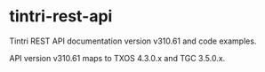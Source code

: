 # tintri-rest-api
Tintri REST API documentation version v310.61 and code examples.

API version v310.61 maps to TXOS 4.3.0.x and TGC 3.5.0.x.

